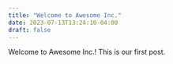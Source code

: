 ```yaml
---
title: "Welcome to Awesome Inc."
date: 2023-07-13T13:24:10-04:00
draft: false
---
```


Welcome to Awesome Inc.! This is our first post.